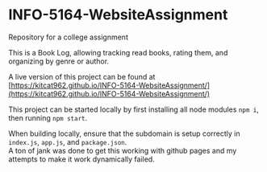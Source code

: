 # INFO-5164-WebsiteAssignment
Repository for a college assignment

This is a Book Log, allowing tracking read books, rating them, and organizing by genre or author.

A live version of this project can be found at [https://kitcat962.github.io/INFO-5164-WebsiteAssignment/](https://kitcat962.github.io/INFO-5164-WebsiteAssignment/)

This project can be started locally by first installing all node modules `npm i`, then running `npm start`.

When building locally, ensure that the subdomain is setup correctly in `index.js`, `app.js`, and `package.json`.  
A ton of jank was done to get this working with github pages and my attempts to make it work dynamically failed.  
